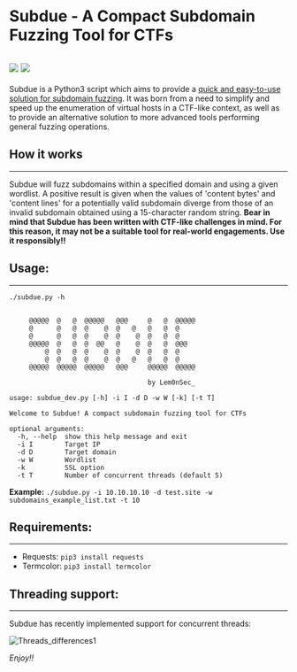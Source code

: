 # Subdue - A Compact Subdomain Fuzzing Tool for CTFs
![](https://img.shields.io/badge/Python-3-blue) ![](https://img.shields.io/badge/License-MIT-red)
------------------------------------------------------------------------
Subdue is a Python3 script which aims to provide a <u>quick and easy-to-use solution for subdomain fuzzing</u>. It was born from a need to simplify and speed up the enumeration of virtual hosts in a CTF-like context, as well as to provide an alternative solution to more advanced tools performing general fuzzing operations.




## How it works
------------------------------------------------------------------------
Subdue will fuzz subdomains within a specified domain and using a given wordlist. A positive result is given when the values of 'content bytes' and 'content lines' for a potentially valid subdomain diverge from those of an invalid subdomain obtained using a 15-character random string.
**Bear in mind that Subdue has been written with CTF-like challenges in mind. For this reason, it may not be a suitable tool for real-world engagements. Use it responsibly!!**




## Usage:
------------------------------------------------------------------------
```
./subdue.py -h


     @@@@@  @   @  @@@@@   @@@     @   @  @@@@@
     @      @   @  @    @  @   @   @   @  @ 
     @      @   @  @    @  @    @  @   @  @ 
     @@@@@  @   @  @  @@   @    @  @   @  @@@
         @  @   @  @    @  @    @  @   @  @ 
         @  @   @  @    @  @   @   @   @  @ 
     @@@@@  @@@@@  @@@@@   @@@     @@@@@  @@@@@
    
                                   by Lem0nSec_

usage: subdue_dev.py [-h] -i I -d D -w W [-k] [-t T]

Welcome to Subdue! A compact subdomain fuzzing tool for CTFs

optional arguments:
  -h, --help  show this help message and exit
  -i I        Target IP
  -d D        Target domain
  -w W        Wordlist
  -k          SSL option
  -t T        Number of concurrent threads (default 5)
```
**Example:** `./subdue.py -i 10.10.10.10 -d test.site -w subdomains_example_list.txt -t 10`




## Requirements:
------------------------------------------------------------------------
- Requests: `pip3 install requests`
- Termcolor: `pip3 install termcolor`




## Threading support:
------------------------------------------------------------------
Subdue has recently implemented support for concurrent threads:

![Threads_differences1](https://user-images.githubusercontent.com/98479572/152024171-b15725aa-6b05-4007-b37e-5d267af62345.png)


*Enjoy!!*
